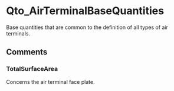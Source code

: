 # Qto_AirTerminalBaseQuantities

Base quantities that are common to the definition of all types of air terminals.

## Comments

### TotalSurfaceArea

Concerns the air terminal face plate.
